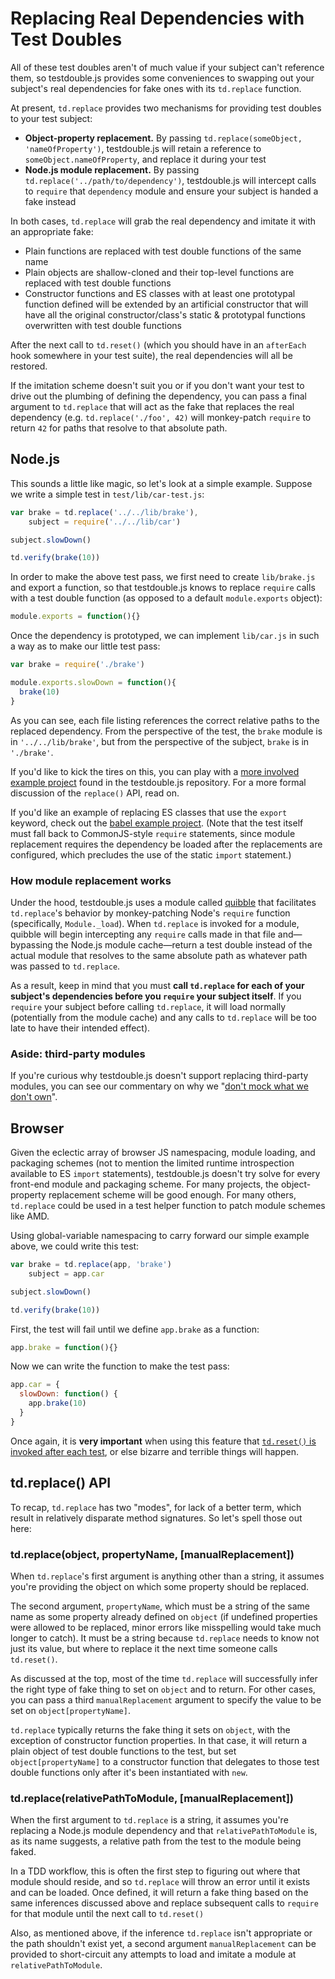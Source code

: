 # Replacing Real Dependencies with Test Doubles

All of these test doubles aren't of much value if your subject can't reference
them, so testdouble.js provides some conveniences to swapping out your subject's
real dependencies for fake ones with its `td.replace` function.

At present, `td.replace` provides two mechanisms for providing test doubles to
your test subject:

* **Object-property replacement.** By passing
`td.replace(someObject, 'nameOfProperty')`, testdouble.js will retain a reference
to `someObject.nameOfProperty`, and replace it during your test
* **Node.js module replacement.** By passing
`td.replace('../path/to/dependency')`, testdouble.js will intercept calls to
`require` that `dependency` module and ensure your subject is handed a fake
instead

In both cases, `td.replace` will grab the real dependency and imitate it with an
appropriate fake:

  * Plain functions are replaced with test double functions of the same name
  * Plain objects are shallow-cloned and their top-level functions are replaced
    with test double functions
  * Constructor functions and ES classes with at least one prototypal function
    defined will be extended by an artificial constructor that will have all the
    original constructor/class's static & prototypal functions overwritten with
    test double functions

After the next call to `td.reset()` (which you should have in an `afterEach` hook
somewhere in your test suite), the real dependencies will all be restored.

If the imitation scheme doesn't suit you or if you don't want your test to drive
out the plumbing of defining the dependency, you can pass a final argument to
`td.replace` that will act as the fake that replaces the real dependency (e.g.
`td.replace('./foo', 42)` will monkey-patch `require` to return `42` for paths
that resolve to that absolute path.

## Node.js

This sounds a little like magic, so let's look at a simple example. Suppose we
write a simple test in `test/lib/car-test.js`:

``` javascript
var brake = td.replace('../../lib/brake'),
    subject = require('../../lib/car')

subject.slowDown()

td.verify(brake(10))
```

In order to make the above test pass, we first need to create `lib/brake.js` and
export a function, so that testdouble.js knows to replace `require` calls with
a test double function (as opposed to a default `module.exports` object):

``` javascript
module.exports = function(){}
```

Once the dependency is prototyped, we can implement `lib/car.js` in such a way
as to make our little test pass:

``` javascript
var brake = require('./brake')

module.exports.slowDown = function(){
  brake(10)
}
```

As you can see, each file listing references the correct relative paths to the
replaced dependency. From the perspective of the test, the `brake` module is in
`'../../lib/brake'`, but from the perspective of the subject, `brake` is in
`'./brake'`.

If you'd like to kick the tires on this, you can play with a [more involved
example project](../examples/node/test/lib/car-test.js) found in the
testdouble.js repository. For a more formal discussion of the `replace()`
API, read on.

If you'd like an example of replacing ES classes that use the `export` keyword,
check out the [babel example
project](../examples/babel/test/lib/calculator-test.js). (Note that the test
itself must fall back to CommonJS-style `require` statements, since module
replacement requires the dependency be loaded after the replacements are
configured, which precludes the use of the static `import` statement.)

### How module replacement works

Under the hood, testdouble.js uses a module called
[quibble](https://github.com/testdouble/quibble) that facilitates `td.replace`'s
behavior by monkey-patching Node's `require` function (specifically,
`Module._load`). When `td.replace` is invoked for a module, quibble will begin
intercepting any `require` calls made in that file and—bypassing the Node.js
module cache—return a test double instead of the actual module that resolves to
the same absolute path as whatever path was passed to `td.replace`.

As a result, keep in mind that you must **call `td.replace` for each of your
subject's dependencies before you `require` your subject itself**. If you
`require` your subject before calling `td.replace`, it will load normally
(potentially from the module cache) and any calls to `td.replace` will be too
late to have their intended effect).

### Aside: third-party modules

If you're curious why testdouble.js doesn't support replacing third-party
modules, you can see our commentary on why we "[don't mock what we don't
own](B-frequently-asked-questions.md#why-doesnt-tdreplace-work-with-external-commonjs-modules)".

## Browser

Given the eclectic array of browser JS namespacing, module loading, and packaging
schemes (not to mention the limited runtime introspection available to ES
`import` statements), testdouble.js doesn't try solve for every front-end module
and packaging scheme. For many projects, the object-property replacement scheme
will be good enough. For many others, `td.replace` could be used in a test helper
function to patch module schemes like AMD.

Using global-variable namespacing to carry forward our simple example above, we
could write this test:

``` javascript
var brake = td.replace(app, 'brake')
    subject = app.car

subject.slowDown()

td.verify(brake(10))
```

First, the test will fail until we define `app.brake` as a function:

``` js
app.brake = function(){}
```

Now we can write the function to make the test pass:

``` js
app.car = {
  slowDown: function() {
    app.brake(10)
  }
}
```

Once again, it is **very important** when using this feature that [`td.reset()`
is invoked after each test](1-installation.md#resetting-state-between-test-runs),
or else bizarre and terrible things will happen.

## td.replace() API

To recap, `td.replace` has two "modes", for lack of a better term, which result
in relatively disparate method signatures. So let's spell those out here:

### td.replace(object, propertyName, [manualReplacement])

When `td.replace`'s first argument is anything other than a string, it assumes
you're providing the object on which some property should be replaced.

The second argument, `propertyName`, which must be a string of the same name as
some property already defined on `object` (if undefined properties were allowed
to be replaced, minor errors like misspelling would take much longer to catch).
It must be a string because `td.replace` needs to know not just its value, but
where to replace it the next time someone calls `td.reset()`.

As discussed at the top, most of the time `td.replace` will successfully infer
the right type of fake thing to set on `object` and to return. For other cases,
you can pass a third `manualReplacement` argument to specify the value to be
set on `object[propertyName]`.

`td.replace` typically returns the fake thing it sets on `object`, with the
exception of constructor function properties. In that case, it will return a
plain object of test double functions to the test, but set `object[propertyName]`
to a constructor function that delegates to those test double functions only
after it's been instantiated with `new`.

### td.replace(relativePathToModule, [manualReplacement])

When the first argument to `td.replace` is a string, it assumes you're replacing
a Node.js module dependency and that `relativePathToModule` is, as its name
suggests, a relative path from the test to the module being faked.

In a TDD workflow, this is often the first step to figuring out where that
module should reside, and so `td.replace` will throw an error until it exists
and can be loaded. Once defined, it will return a fake thing based on the same
inferences discussed above and replace subsequent calls to `require` for that
module until the next call to `td.reset()`

Also, as mentioned above, if the inference `td.replace` isn't appropriate or the
path shouldn't exist yet, a second argument `manualReplacement` can be provided
to short-circuit any attempts to load and imitate a module at
`relativePathToModule`.


